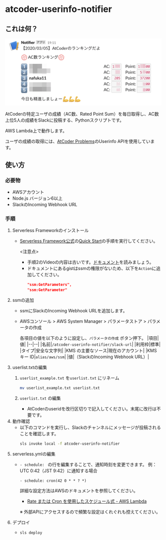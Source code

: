 # atcoder-userinfo-notifier

## これは何？

<img src="https://github.com/nafuka11/atcoder-userinfo-notifier/blob/images/screenshot.png" width="510" alt="screenshot">

AtCoderの特定ユーザの成績（AC数、Rated Point Sum）を毎日取得し、AC数上位5人の成績をSlackに投稿する、Pythonスクリプトです。

AWS Lambda上で動作します。

ユーザの成績の取得には、[AtCoder Problems](https://github.com/kenkoooo/AtCoderProblems/)のUserinfo APIを使用しています。

## 使い方

### 必要物
- AWSアカウント
- Node.js バージョン6以上
- SlackのIncoming Webhook URL

### 手順
1. Serverless Frameworkのインストール
   - [Serverless Framework公式](https://github.com/serverless/serverless)の[Quick Start](https://github.com/serverless/serverless#quick-start)の手順を実行してください。

     <注意点>

     - 手順2のVideoの内容は古いです。[ドキュメント](https://github.com/serverless/serverless/blob/master/docs/providers/aws/guide/credentials.md)を読みましょう。
     - ドキュメントにあるgistはssmの権限がないため、以下を`Action`に追加してください。
       ```json
       "ssm:GetParameters",
       "ssm:GetParameter"
       ```
2. ssmの追加
   - ssmにSlackのIncoming Webhook URLを追加します。

   - AWSコンソール > AWS System Manager > パラメータストア > パラメータの作成

     各項目の値を以下のように設定し、`パラメータの作成` ボタン押下。
     |項目|値|
     |--|--|
     |名前|`/atcoder-userinfo-notifier/slack-url`|
     |利用枠|標準|
     |タイプ|安全な文字列|
     |KMS の主要なソース|現在のアカウント|
     |KMS キー ID|`alias/aws/ssm`|
     |値|（SlackのIncoming Webhook URL）|
3. userlist.txtの編集
   1. `userlist_example.txt` を`userlist.txt` にリネーム

      ```bash
      mv userlist_example.txt userlist.txt
      ```

   2. `userlist.txt` の編集

      - AtCoderのuseridを改行区切りで記入してください。末尾に改行は不要です。
4. 動作確認
   - 以下のコマンドを実行し、Slackのチャンネルにメッセージが投稿されることを確認します。
     ```bash
     sls invoke local -f atcoder-userinfo-notifier
     ```
5. serverless.ymlの編集
   - `- schedule: ` の行を編集することで、通知時刻を変更できます。
     例：UTC 0:42（JST 9:42）に通知する場合
     ```
     - schedule: cron(42 0 * * ? *)
     ```
     詳細な設定方法はAWSのドキュメントを参照してください。
       - [Rate または Cron を使用したスケジュール式 - AWS Lambda](https://docs.aws.amazon.com/ja_jp/lambda/latest/dg/tutorial-scheduled-events-schedule-expressions.html)

     ※ 外部APIにアクセスするので頻繁な設定はくれぐれも控えてください。
6. デプロイ
   -  ```bash
      sls deploy
      ```
